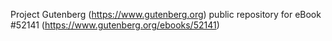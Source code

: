 Project Gutenberg (https://www.gutenberg.org) public repository for
eBook #52141 (https://www.gutenberg.org/ebooks/52141)
